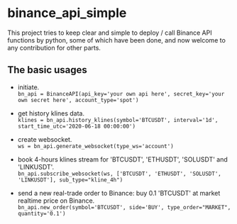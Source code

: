 # binance_api_simple
This project tries to keep clear and simple to deploy / call Binance API functions by python, some of which have been done, and now welcome to any contribution for other parts.

## The basic usages
* initiate.  
`bn_api = BinanceAPI(api_key='your own api here', secret_key='your own secret here', account_type='spot')`

* get history klines data.  
`klines = bn_api.history_klines(symbol='BTCUSDT', interval='1d', start_time_utc='2020-06-18 00:00:00')`  

* create websocket.  
`ws = bn_api.generate_websocket(type_ws='account')`
* book 4-hours klines stream for 'BTCUSDT', 'ETHUSDT', 'SOLUSDT' and 'LINKUSDT'.  
`bn_api.subscribe_websocket(ws, ['BTCUSDT', 'ETHUSDT', 'SOLUSDT', 'LINKUSDT'], sub_type="kline_4h")`

* send a new real-trade order to Binance: buy 0.1 'BTCUSDT' at market realtime price on Binance.  
`bn_api.new_order(symbol='BTCUSDT', side='BUY', type_order="MARKET", quantity='0.1')`
